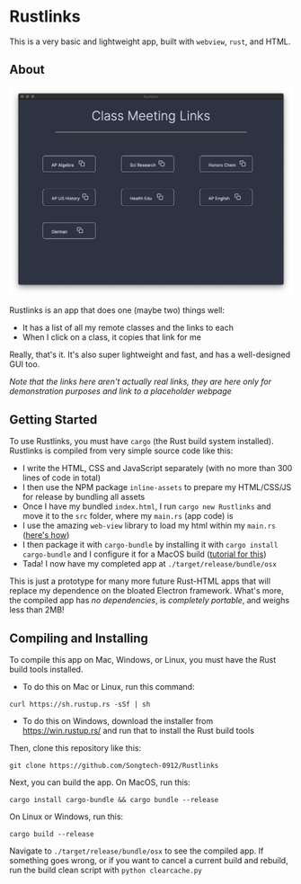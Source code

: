 # Rustlinks

This is a very basic and lightweight app, built with `webview`, `rust`, and HTML. 

## About

![Hero Image](Preview.png)

Rustlinks is an app that does one (maybe two) things well:

* It has a list of all my remote classes and the links to each
* When I click on a class, it copies that link for me

Really, that's it. It's also super lightweight and fast, and has a well-designed GUI too. 

*Note that the links here aren't actually real links, they are here only for demonstration purposes and link to a placeholder webpage*

## Getting Started

To use Rustlinks, you must have `cargo` (the Rust build system installed). Rustlinks is compiled from very simple source code like this:

* I write the HTML, CSS and JavaScript separately (with no more than 300 lines of code in total)
* I then use the NPM package `inline-assets` to prepare my HTML/CSS/JS for release by bundling all assets
* Once I have my bundled `index.html`, I run `cargo new Rustlinks` and move it to the `src` folder, where my `main.rs` (app code) is
* I use the amazing `web-view` library to load my html within my `main.rs` ([here's how](https://lib.rs/crates/web-view))
* I then package it with `cargo-bundle` by installing it with `cargo install cargo-bundle` and I configure it for a MacOS build ([tutorial for this](https://github.com/burtonageo/cargo-bundle)) 
* Tada! I now have my completed app at `./target/release/bundle/osx`

This is just a prototype for many more future Rust-HTML apps that will replace my dependence on the bloated Electron framework. What's more, the compiled app has *no dependencies*, is *completely portable*, and weighs less than 2MB!

## Compiling and Installing

To compile this app on Mac, Windows, or Linux, you must have the Rust build tools installed. 

* To do this on Mac or Linux, run this command:

```
curl https://sh.rustup.rs -sSf | sh
```

* To do this on Windows, download the installer from <https://win.rustup.rs/> and run that to install the Rust build tools

Then, clone this repository like this:

```
git clone https://github.com/Songtech-0912/Rustlinks
```

Next, you can build the app. On MacOS, run this:

```
cargo install cargo-bundle && cargo bundle --release
```

On Linux or Windows, run this:

```
cargo build --release
```

Navigate to `./target/release/bundle/osx` to see the compiled app. If something goes wrong, or if you want to cancel a current build and rebuild, run the build clean script with `python clearcache.py`

